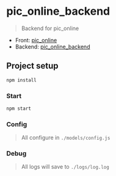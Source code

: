 # pic_online_backend
> Backend for pic_online  

* Front: [pic_online](https://github.com/IITII/pic_online)
* Backend: [pic_online_backend](https://github.com/IITII/pic_online_backend)

## Project setup
```bash
npm install
```

### Start
```bash
npm start
```

### Config

> All configure in `./models/config.js`  

### Debug

> All logs will save to `./logs/log.log`  